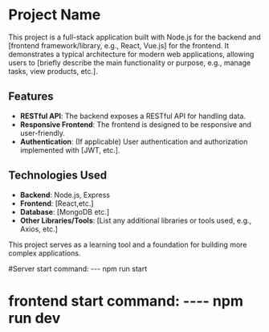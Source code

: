 # Project Name

This project is a full-stack application built with Node.js for the backend and [frontend framework/library, e.g., React, Vue.js] for the frontend. It demonstrates a typical architecture for modern web applications, allowing users to [briefly describe the main functionality or purpose, e.g., manage tasks, view products, etc.].

## Features

- **RESTful API**: The backend exposes a RESTful API for handling data.
- **Responsive Frontend**: The frontend is designed to be responsive and user-friendly.
- **Authentication**: (If applicable) User authentication and authorization implemented with [JWT, etc.].

## Technologies Used

- **Backend**: Node.js, Express
- **Frontend**: [React,etc.]
- **Database**: [MongoDB etc.]
- **Other Libraries/Tools**: [List any additional libraries or tools used, e.g., Axios,  etc.]

This project serves as a learning tool and a foundation for building more complex applications.

#Server start command: ---  npm run start

# frontend start command: ---- npm run dev
